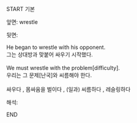 START
기본

앞면:
wrestle


뒷면:
<div>He began to wrestle with his opponent. </div><div><div>그는 상대방과 맞붙어 싸우기 시작했다.</div></div><div><br></div><div><div>We must wrestle with the problem[difficulty]. </div><div><div>우리는 그 문제[난국]와 씨름해야 한다.</div></div></div><div><br></div><div>싸우다 , 몸싸움을 벌이다 , (일과) 씨름하다 , 레슬링하다</div>


해석:

END